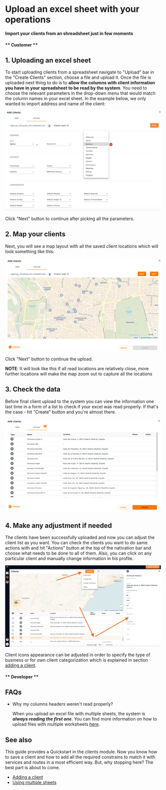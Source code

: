 # Upload an excel sheet with your operations 

**Import your clients from an shreadsheet just in few moments**



<!-- tabs:start -->
#### ** Customer **

## 1. Uploading an excel sheet 

To start uploading clients from a spreadsheet navigate to "Upload" bar in the "Create Clients" section, choose a file and upload it. Once the file is uploaded next thing to do is to **allow the columns with client information you have in your spreadsheet to be read by the system**. You need to choose the relevant parameters in the drop-down menu that would match the column names in your excel sheet. In the example below, we only wanted to import address and name of the client:

![Upload constrains](../images/upload_constrains.png)

Click "Next" button to continue after picking all the parameters. 

## 2. Map your clients

Next, you will see a map layout with all the saved client locations which will look something like this:  

![Upload map](../images/upload_map.png)

Click "Next" button to continue the upload. 

**NOTE**: It will look like this if all read locations are relatively close, more further locations will make the map zoom out to capture all the locations

## 3. Check the data 

Before final client upload to the system you can view the information one last time in a form of a list to check if your excel was read properly. If that's the case - hit "Create" button and you're almost there. 

![Upload check](../images/upload_check.png)

## 4. Make any adjustment if needed

The clients have been successfully uploaded and now you can adjust the client list as you want. You can check the clients you want to do same actions with and hit "Actions" button at the top of the nativation bar and choose what needs to be done to all of them. Also, you can click on any particular client and manually change information in his profile. 

![Upload actions](../images/upload_actions.png)

Client icons appearance can be adjusted in order to specify the type of business or for own client categorization which is explained in section [adding a client](/clients/creating_clients.md). 




#### ** Developer **

<!-- tabs:end -->

## FAQs

- Why my columns headers weren't read properly? 
  
  When you upload an excel file with multiple sheets, the system is **_always reading the first one_**. You can find more information on how to upload files with multiple worksheets [here](/vehicles/other_sheets.md).

## See also

This guide provides a Quickstart in the clients module. Now you know how to save a client and how to add all the required constrains to match it with services and routes in a most efficient way.
But, why stopping here? The best part is about to come.

- [Adding a client](/clients/creating_clients.md)
- [Using multiple sheets](/clients/cother_sheets.md)